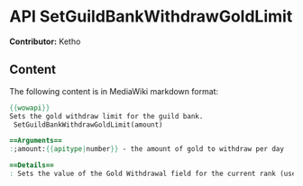 # API SetGuildBankWithdrawGoldLimit

**Contributor:** Ketho

## Content

The following content is in MediaWiki markdown format:

```mediawiki
{{wowapi}}
Sets the gold withdraw limit for the guild bank.
 SetGuildBankWithdrawGoldLimit(amount)

==Arguments==
:;amount:{{apitype|number}} - the amount of gold to withdraw per day

==Details==
: Sets the value of the Gold Withdrawal field for the current rank (used for repairs and direct withdrawls).  These changes are not saved until a call to [[API GuildControlSaveRank|GuildControlSaveRank]]() is made.  In order to actually withdraw or use guild repairs, the flags for those actions must be set using [[API GuildControlSetRankFlag|GuildControlSetRankFlag]]().
```
